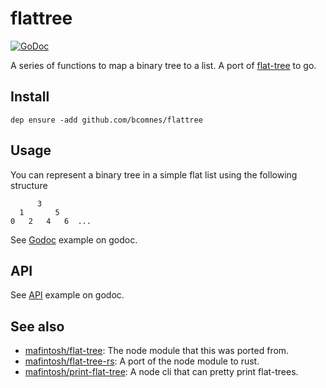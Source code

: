 # flattree
[![GoDoc][godoc-img]][godoc]

A series of functions to map a binary tree to a list. A port of [flat-tree][ft] to go. 

## Install

```
dep ensure -add github.com/bcomnes/flattree
```

## Usage

You can represent a binary tree in a simple flat list using the following structure

```
      3
  1       5
0   2   4   6  ...
```

See [Godoc][example] example on godoc.

## API

See [API][api] example on godoc.

## See also

- [mafintosh/flat-tree][ft]: The node module that this was ported from.
- [mafintosh/flat-tree-rs][rs]: A port of the node module to rust.
- [mafintosh/print-flat-tree][print]: A node cli that can pretty print flat-trees.

[ft]: https://github.com/mafintosh/flat-tree
[godoc]: https://godoc.org/github.com/bcomnes/flattree
[godoc-img]: https://godoc.org/github.com/bcomnes/flattree?status.svg
[example]: https://godoc.org/github.com/bcomnes/flattree
[api]: https://godoc.org/github.com/bcomnes/flattree#pkg-index
[print]: https://github.com/mafintosh/print-flat-tree
[rs]: https://github.com/mafintosh/flat-tree-rs

